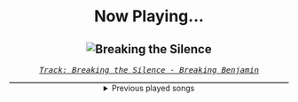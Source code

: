 <div align="center"> 
<h1>Now Playing...</h1>

![Breaking the Silence](https://i.scdn.co/image/ab67616d00001e028b1dc76f3a0cc8381b012e24)
--
_<samp><a href="https://open.spotify.com/track/6AGQ7pKkcnc6RVjtARt1ph">Track: Breaking the Silence - Breaking Benjamin</a></samp>_

<div style="border: 1px #4B5054 solid"></div>
<details>
  <summary>
    Previous played songs
  </summary>
  <table>
    <thead>
      <tr>
        <th>
          Artist
        </th>
        <th>
          Song
        </th>
        <th>
          Link
        </th>
      </tr>
    </thead>
    <tbody>
      <tr><td>Breaking Benjamin</td><td>Breaking the Silence</td><td><a href="https://open.spotify.com/track/6AGQ7pKkcnc6RVjtARt1ph">https://open.spotify.com/track/6AGQ7pKkcnc6RVjtARt1ph</a></td></tr><tr><td>Breaking Benjamin</td><td>Breath</td><td><a href="https://open.spotify.com/track/4JXfNOePhdgMOI7KZ1L25U">https://open.spotify.com/track/4JXfNOePhdgMOI7KZ1L25U</a></td></tr><tr><td>Siamese</td><td>Through My Head</td><td><a href="https://open.spotify.com/track/4IxfCx0FVapmhoUiUCt0uP">https://open.spotify.com/track/4IxfCx0FVapmhoUiUCt0uP</a></td></tr><tr><td>Alice In Chains</td><td>Would? (2022 Remaster)</td><td><a href="https://open.spotify.com/track/5sFDReWLrZHLFZFjHsjUTS">https://open.spotify.com/track/5sFDReWLrZHLFZFjHsjUTS</a></td></tr><tr><td>Memphis May Fire</td><td>Infection - Instrumental</td><td><a href="https://open.spotify.com/track/70z4n47t0jWptgjhCLpFTd">https://open.spotify.com/track/70z4n47t0jWptgjhCLpFTd</a></td></tr><tr><td>Memphis May Fire</td><td>Infection</td><td><a href="https://open.spotify.com/track/3uvVPu3tNJsAdH2ZzwflRz">https://open.spotify.com/track/3uvVPu3tNJsAdH2ZzwflRz</a></td></tr><tr><td>Memphis May Fire</td><td>Chaotic</td><td><a href="https://open.spotify.com/track/0uN4UAtncmNnwjajxiAGpk">https://open.spotify.com/track/0uN4UAtncmNnwjajxiAGpk</a></td></tr><tr><td>Memphis May Fire</td><td>Paralyzed</td><td><a href="https://open.spotify.com/track/7cLg1ozfTTDi4JoeoxrBqX">https://open.spotify.com/track/7cLg1ozfTTDi4JoeoxrBqX</a></td></tr><tr><td>Memphis May Fire</td><td>Necessary Evil</td><td><a href="https://open.spotify.com/track/6Z1soCfRg4E64gpyf0OUl2">https://open.spotify.com/track/6Z1soCfRg4E64gpyf0OUl2</a></td></tr><tr><td>Memphis May Fire</td><td>Infection</td><td><a href="https://open.spotify.com/track/3uvVPu3tNJsAdH2ZzwflRz">https://open.spotify.com/track/3uvVPu3tNJsAdH2ZzwflRz</a></td></tr><tr><td>Rocco Minichiello</td><td>Stand Up Be Strong (from "Bleach") - Metal Version</td><td><a href="https://open.spotify.com/track/3SJvpSo9KoDFzKX3jPzP3E">https://open.spotify.com/track/3SJvpSo9KoDFzKX3jPzP3E</a></td></tr><tr><td>Rocco Minichiello</td><td>Treachery (from "Bleach") - Metal Version</td><td><a href="https://open.spotify.com/track/6DedcdH8ri4pgtllVhPbLx">https://open.spotify.com/track/6DedcdH8ri4pgtllVhPbLx</a></td></tr><tr><td>Rocco Minichiello</td><td>Fade To Black B13a (from Bleach) - Metal Version</td><td><a href="https://open.spotify.com/track/4KTxPcmVKPH6F9H2IoyMOF">https://open.spotify.com/track/4KTxPcmVKPH6F9H2IoyMOF</a></td></tr><tr><td>Rocco Minichiello</td><td>Invasion (from "Bleach") - Metal Version</td><td><a href="https://open.spotify.com/track/6MbS9XB99RDCTqjLxa3Wzy">https://open.spotify.com/track/6MbS9XB99RDCTqjLxa3Wzy</a></td></tr><tr><td>Rocco Minichiello</td><td>Clavar La Espada (from "Bleach") - Metal Version</td><td><a href="https://open.spotify.com/track/33SLqtslna32dFW5wm8KWg">https://open.spotify.com/track/33SLqtslna32dFW5wm8KWg</a></td></tr><tr><td>Rocco Minichiello</td><td>Stand Up Be Strong (from "Bleach") - Metal Version</td><td><a href="https://open.spotify.com/track/3SJvpSo9KoDFzKX3jPzP3E">https://open.spotify.com/track/3SJvpSo9KoDFzKX3jPzP3E</a></td></tr><tr><td>The Browning</td><td>Poison</td><td><a href="https://open.spotify.com/track/7vFG2MjC83u2ukEstceahK">https://open.spotify.com/track/7vFG2MjC83u2ukEstceahK</a></td></tr><tr><td>The Browning</td><td>Deceiver</td><td><a href="https://open.spotify.com/track/2RS84BOmcnHOx2T7KYYv4m">https://open.spotify.com/track/2RS84BOmcnHOx2T7KYYv4m</a></td></tr><tr><td>The Browning</td><td>HIVEMIND</td><td><a href="https://open.spotify.com/track/3A1ipHmU3XhtQhMSoZwwJ8">https://open.spotify.com/track/3A1ipHmU3XhtQhMSoZwwJ8</a></td></tr><tr><td>The Browning</td><td>OMNI</td><td><a href="https://open.spotify.com/track/5h9KnaBU2PNc0nc3mGRPUg">https://open.spotify.com/track/5h9KnaBU2PNc0nc3mGRPUg</a></td></tr>
    </tbody>
  </table>
</details>

</div>
